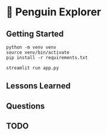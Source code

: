 # 🐧 Penguin Explorer

## Getting Started

```
python -m venv venv
source venv/bin/activate
pip install -r requirements.txt

streamlit run app.py

```

## Lessons Learned

## Questions

## TODO